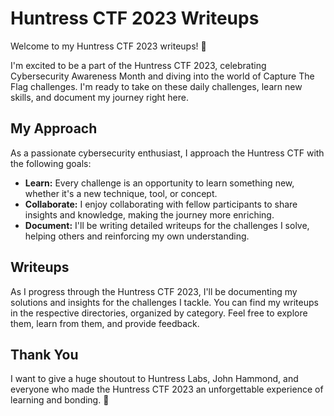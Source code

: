 # Huntress CTF 2023 Writeups

Welcome to my Huntress CTF 2023 writeups! 🎉

I'm excited to be a part of the Huntress CTF 2023, celebrating Cybersecurity Awareness Month and diving into the world of Capture The Flag challenges. I'm ready to take on these daily challenges, learn new skills, and document my journey right here.

## My Approach

As a passionate cybersecurity enthusiast, I approach the Huntress CTF with the following goals:

- **Learn:** Every challenge is an opportunity to learn something new, whether it's a new technique, tool, or concept.
- **Collaborate:** I enjoy collaborating with fellow participants to share insights and knowledge, making the journey more enriching.
- **Document:** I'll be writing detailed writeups for the challenges I solve, helping others and reinforcing my own understanding.

## Writeups

As I progress through the Huntress CTF 2023, I'll be documenting my solutions and insights for the challenges I tackle. You can find my writeups in the respective directories, organized by category. Feel free to explore them, learn from them, and provide feedback.

## Thank You

I want to give a huge shoutout to Huntress Labs, John Hammond, and everyone who made the Huntress CTF 2023 an unforgettable experience of learning and bonding. 🙌

